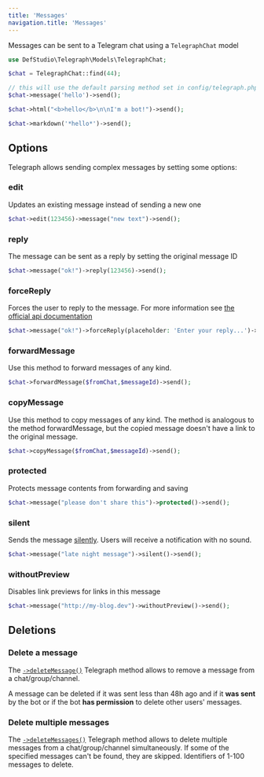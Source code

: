 ```yaml
---
title: 'Messages'
navigation.title: 'Messages'
---
```


Messages can be sent to a Telegram chat using a `TelegraphChat` model

```php
use DefStudio\Telegraph\Models\TelegraphChat;

$chat = TelegraphChat::find(44);

// this will use the default parsing method set in config/telegraph.php
$chat->message('hello')->send();

$chat->html("<b>hello</b>\n\nI'm a bot!")->send();

$chat->markdown('*hello*')->send();
```

## Options

Telegraph allows sending complex messages by setting some options:

### edit

Updates an existing message instead of sending a new one


```php
$chat->edit(123456)->message("new text")->send();
```

### reply

The message can be sent as a reply by setting the original message ID

```php
$chat->message("ok!")->reply(123456)->send();
```

### forceReply

Forces the user to reply to the message. For more information see [the official api documentation](https://core.telegram.org/bots/api#forcereply)

```php
$chat->message("ok!")->forceReply(placeholder: 'Enter your reply...')->send();
```

### forwardMessage


Use this method to forward messages of any kind.

```php
$chat->forwardMessage($fromChat,$messageId)->send();

```
### copyMessage

Use this method to copy messages of any kind.
The method is analogous to the method forwardMessage, but the copied message doesn't have a link to the original message.

```php
$chat->copyMessage($fromChat,$messageId)->send();
```

### protected

Protects message contents from forwarding and saving

```php
$chat->message("please don't share this")->protected()->send();
```

### silent

Sends the message [silently](https://telegram.org/blog/channels-2-0#silent-messages). Users will receive a notification with no sound.

```php
$chat->message("late night message")->silent()->send();
```

### withoutPreview

Disables link previews for links in this message

```php
$chat->message("http://my-blog.dev")->withoutPreview()->send();
```

## Deletions 

### Delete a message

The [`->deleteMessage()`](/features/telegram-api-calls#deletemessage) Telegraph method allows to remove a message from a chat/group/channel.

<alert type="alert">A message can be deleted if it was sent less than 48h ago and if it **was sent** by the bot or if the bot **has permission** to delete other users' messages</alert>.

### Delete multiple messages

The [`->deleteMessages()`](/features/telegram-api-calls#deletemessages) Telegraph method allows to delete multiple messages from a chat/group/channel simultaneously. If some of the specified messages can't be found, they are skipped. Identifiers of 1-100 messages to delete.
